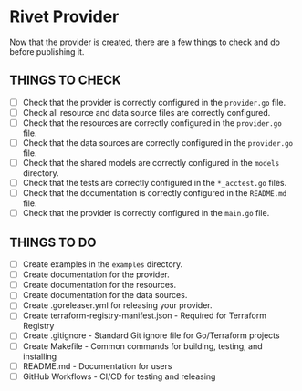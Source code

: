 # Rivet Provider

Now that the provider is created, there are a few things to check and do before publishing it.

## THINGS TO CHECK

- [ ] Check that the provider is correctly configured in the `provider.go` file.
- [ ] Check all resource and data source files are correctly configured.
- [ ] Check that the resources are correctly configured in the `provider.go` file.
- [ ] Check that the data sources are correctly configured in the `provider.go` file.
- [ ] Check that the shared models are correctly configured in the `models` directory.
- [ ] Check that the tests are correctly configured in the `*_acctest.go` files.
- [ ] Check that the documentation is correctly configured in the `README.md` file.
- [ ] Check that the provider is correctly configured in the `main.go` file.

## THINGS TO DO

- [ ] Create examples in the `examples` directory.
- [ ] Create documentation for the provider.
- [ ] Create documentation for the resources.
- [ ] Create documentation for the data sources.
- [ ] Create .goreleaser.yml for releasing your provider.
- [ ] Create terraform-registry-manifest.json - Required for Terraform Registry
- [ ] Create .gitignore - Standard Git ignore file for Go/Terraform projects
- [ ] Create Makefile - Common commands for building, testing, and installing
- [ ] README.md - Documentation for users
- [ ] GitHub Workflows - CI/CD for testing and releasing